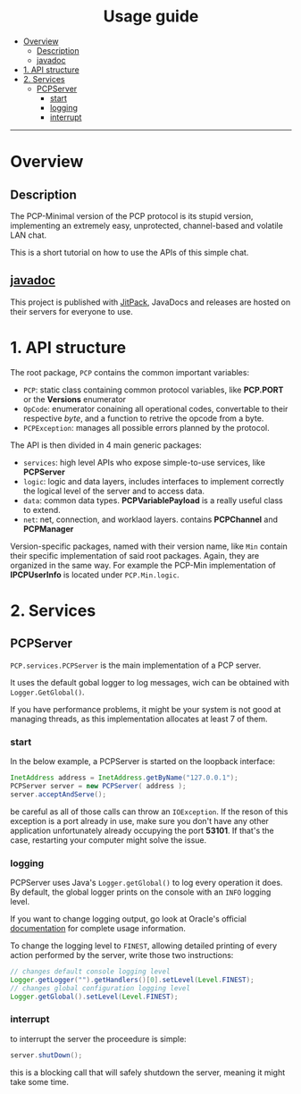 <center>
<h1>
Usage guide
</h1>
</center>

- [Overview](#overview)
  - [Description](#description)
  - [javadoc](#javadoc)
- [1. API structure](#1-api-structure)
- [2. Services](#2-services)
  - [PCPServer](#pcpserver)
    - [start](#start)
    - [logging](#logging)
    - [interrupt](#interrupt)

---

# Overview

## Description
The PCP-Minimal version of the PCP protocol is its stupid version, implementing an extremely easy, unprotected, channel-based and volatile LAN chat.

This is a short tutorial on how to use the APIs of this simple chat.

## [javadoc](https://javadoc.jitpack.io/com/github/jacopowolf/potatochatprotocol/latest/javadoc/index.html)
This project is published with [JitPack](https://jitpack.io/), JavaDocs and releases are hosted on their servers for everyone to use.


# 1. API structure

The root package, `PCP` contains the common important variables:
- `PCP`: static class containing common protocol variables, like **PCP.PORT** or the **Versions** enumerator
- `OpCode`: enumerator conaining all operational codes, convertable to their respective *byte*, and a function to retrive the opcode from a byte.
- `PCPException`: manages all possible errors planned by the protocol.

The API is then divided in 4 main generic packages:
- `services`: high level APIs who expose simple-to-use services, like **PCPServer**
- `logic`: logic and data layers, includes interfaces to implement correctly the logical level of the server and to access data.
- `data`: common data types. **PCPVariablePayload** is a really useful class to extend.
- `net`: net, connection, and worklaod layers. contains **PCPChannel** and **PCPManager**

Version-specific packages, named with their version name, like `Min` contain their specific implementation of said root packages.
Again, they are organized in the same way. For example the PCP-Min implementation of **IPCPUserInfo** is located under `PCP.Min.logic`.

# 2. Services

## PCPServer
`PCP.services.PCPServer` is the main implementation of a PCP server.

It uses the default gobal logger to log messages, wich can be obtained with `Logger.GetGlobal()`.

If you have performance problems, it might be your system is not good at managing threads, as this implementation allocates at least 7 of them.

### start

In the below example, a PCPServer is started on the loopback interface:

```java
InetAddress address = InetAddress.getByName("127.0.0.1");
PCPServer server = new PCPServer( address );
server.acceptAndServe();
```
be careful as all of those calls can throw an `IOException`.
If the reson of this exception is a port already in use, make sure you don't have any other application unfortunately already occupying the port **53101**. If that's the case, restarting your computer might solve the issue.

### logging
PCPServer uses Java's `Logger.getGlobal()` to log every operation it does.
By default, the global logger prints on the console with an `INFO` logging level. 

If you want to change logging output, go look at Oracle's official [documentation](https://docs.oracle.com/javase/8/docs/api/java/util/logging/Logger.html) for complete usage information.

To change the logging level to `FINEST`, allowing detailed printing of every action performed by the server, write those two instructions:
```java
// changes default console logging level
Logger.getLogger("").getHandlers()[0].setLevel(Level.FINEST);
// changes global configuration logging level
Logger.getGlobal().setLevel(Level.FINEST);
```

### interrupt

to interrupt the server the proceedure is simple:

```java
server.shutDown();
```

this is a blocking call that will safely shutdown the server, meaning it might take some time.